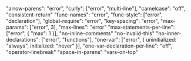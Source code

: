 
"arrow-parens": "error",
"curly": ["error", "multi-line"],
"camelcase": "off",
"consistent-return"
"func-names": "error",
"func-style": ["error", "declaration"],
"global-require": "error",
"key-spacing": "error",
"max-params": ["error", 3],
"max-lines": "error"
"max-statements-per-line": ["error", { "max": 1 }],
"no-inline-comments"
"no-invalid-this"
"no-inner-declarations": ["error", "functions"],
"one-var": ["error", { uninitialized: "always", initialized: "never" }],
"one-var-declaration-per-line": "off",
"operator-linebreak"
"space-in-parens"
"vars-on-top"
